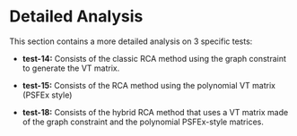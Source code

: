 # Detailed Analysis

This section contains a more detailed analysis on 3 specific tests:

- __test-14:__ Consists of the classic RCA method using the graph constraint to generate the VT matrix.

- __test-15:__ Consists of the RCA method using the polynomial VT matrix (PSFEx style)

- __test-18:__ Consists of the hybrid RCA method that uses a VT matrix made of the graph constraint and the polynomial PSFEx-style matrices.
